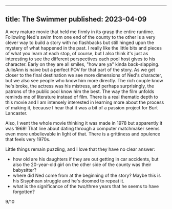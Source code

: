 ----
title: The Swimmer
published: 2023-04-09
----

A very mature movie that held me firmly in its grasp the entire runtime. Following Ned's swim from one end of the county to the other is a very clever way to build a story with no flashbacks but still hinged upon the mystery of what happened in the past. I really like the little bits and pieces of what you learn at each stop, of course, but I also think it's just as interesting to see the different perspectives each pool host gives to his character. Early on they are all smiles, "how are ya" kinda back-slapping. JulieAnn is naive but a perfect POV for that part of the story. As we get closer to the final destination we see more dimensions of Ned's character, but we also see people who know him more directly. The rich couple know he's broke, the actress was his mistress, and perhaps surprisingly, the patrons of the public pool know him the best. The way the film unfolds reminds me of literature instead of film. There is a real thematic depth to this movie and I am intensely interested in learning more about the process of making it, because I hear that it was a bit of a passion project for Burt Lancaster.

Also, I went the whole movie thinking it was made in 1978 but apparently it was 1968! That line about dating through a computer matchmaker seems even more unbelievable in light of that. There is a grittiness and opulence that feels very 1970s.

Little things remain puzzling, and I love that they have no clear answer:
* how old are his daughters if they are out getting in car accidents, but also the 20-year-old girl on the other side of the county was their babysitter?
* where did Ned come from at the beginning of the story? Maybe this is his Sisyphean struggle and he's doomed to repeat it.
* what is the significance of the two/three years that he seems to have forgotten?

9/10

